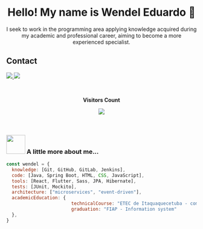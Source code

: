 <h1 align="center"> Hello! My name is Wendel Eduardo 👋 </h1>
<p align="center"> I seek to work in the programming area applying knowledge acquired during my academic and professional career, aiming to become a more experienced specialist.</p>
<h2>Contact</h2>
<p>
  <a href="mailto:wendeleduardo2002@gmail.com" alt="E-mail" target="_blank">
    <img src="https://img.shields.io/badge/-Gmail-c14438?style=for-the-badge&logo=Gmail&logoColor=white" />
</a>
<a href="https://www.linkedin.com/in/wendel-eduardo-b72b231a2/" alt="LinkedIn" target="_blank">
    <img src="https://img.shields.io/badge/-LinkedIn-blue?style=for-the-badge&logo=Linkedin&logoColor=white" />
</a>
</p>


<div align="center">
<br><p align="centre"><b>Visitors Count</b></p>  
<p align="center"><img align="center" src="https://profile-counter.glitch.me/{wendeleduardo}/count.svg" /></p> 
<br>
</div>


### <img src="https://media.giphy.com/media/VgCDAzcKvsR6OM0uWg/giphy.gif" width="50"> A little more about me...  

```javascript
const wendel = {
  knowledge: [Git, GitHub, GitLab, Jenkins],
  code: [Java, Spring Boot, HTML, CSS, JavaScript],
  tools: [React, Flutter, Sass, JPA, Hibernate],
  tests: [JUnit, Mockito],
  architecture: ["microservices", "event-driven"],
  academicEducation: {
                        technicalCourse: "ETEC de Itaquaquecetuba - computing",
                        graduation: "FIAP - Information system"             
  },
}
